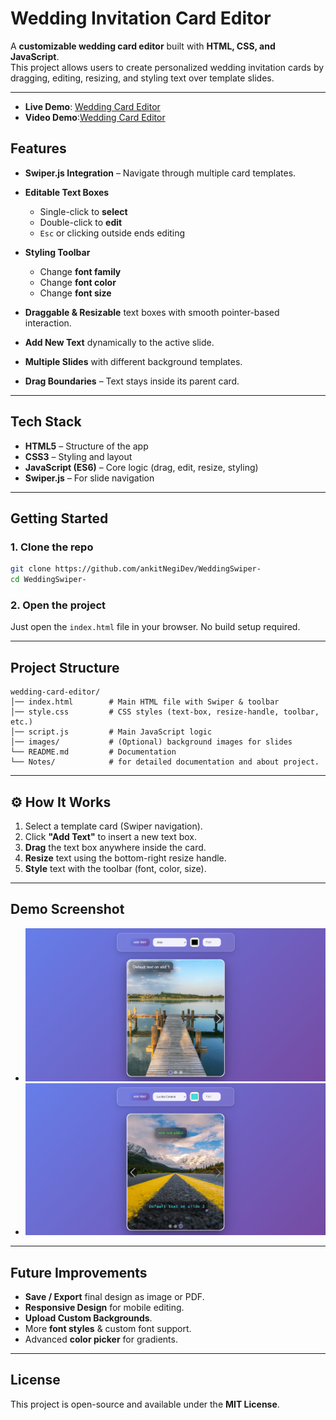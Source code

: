 # Wedding Invitation Card Editor

A **customizable wedding card editor** built with **HTML, CSS, and JavaScript**.  
This project allows users to create personalized wedding invitation cards by dragging, editing, resizing, and styling text over template slides.

---

* **Live Demo**: [Wedding Card Editor](https://wedding-swiper.vercel.app)
* **Video Demo**:[Wedding Card Editor](https://drive.google.com/file/d/1lWgVgpLc2HMsibNWA-OunH21aTC9qiC4/view?usp=sharing)

## Features

* **Swiper.js Integration** – Navigate through multiple card templates.

* **Editable Text Boxes**  
  * Single-click to **select**  
  * Double-click to **edit**  
  * `Esc` or clicking outside ends editing  

* **Styling Toolbar**  
  * Change **font family**  
  * Change **font color**  
  * Change **font size**  

* **Draggable & Resizable** text boxes with smooth pointer-based interaction.

* **Add New Text** dynamically to the active slide.
* **Multiple Slides** with different background templates.
* **Drag Boundaries** – Text stays inside its parent card.

---

## Tech Stack

* **HTML5** – Structure of the app  
* **CSS3** – Styling and layout  
* **JavaScript (ES6)** – Core logic (drag, edit, resize, styling)  
* **Swiper.js** – For slide navigation  

---

## Getting Started

### 1. Clone the repo

```bash
git clone https://github.com/ankitNegiDev/WeddingSwiper-
cd WeddingSwiper-
```

### 2. Open the project

Just open the `index.html` file in your browser. No build setup required.

---

## Project Structure

``` planetext
wedding-card-editor/
│── index.html        # Main HTML file with Swiper & toolbar
│── style.css         # CSS styles (text-box, resize-handle, toolbar, etc.)
│── script.js         # Main JavaScript logic
│── images/           # (Optional) background images for slides
└── README.md         # Documentation
└── Notes/            # for detailed documentation and about project.
```

---

## ⚙️ How It Works

1. Select a template card (Swiper navigation).
2. Click **"Add Text"** to insert a new text box.
3. **Drag** the text box anywhere inside the card.
4. **Resize** text using the bottom-right resize handle.
5. **Style** text with the toolbar (font, color, size).

---

## Demo Screenshot

* ![wedding](/images/wedding.png)
* ![wedding2](/images/wedding%202.png)

---

## Future Improvements

* **Save / Export** final design as image or PDF.  
* **Responsive Design** for mobile editing.  
* **Upload Custom Backgrounds**.  
* More **font styles** & custom font support.  
* Advanced **color picker** for gradients.  

---

## License

This project is open-source and available under the **MIT License**.
